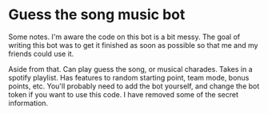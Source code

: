 # Guess the song music bot

Some notes. I'm aware the code on this bot is a bit messy. The goal of writing this bot was to get it finished as soon as possible so that me and my friends could use it.


Aside from that. Can play guess the song, or musical charades. Takes in a spotify playlist. Has features to random starting point, team mode, bonus points, etc. You'll probably need to add the bot yourself, and change the bot token if you want to use this code. I have removed some of the secret information.
